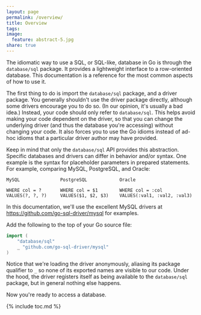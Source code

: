 ```yaml
---
layout: page
permalink: /overview/
title: Overview
tags: 
image:
  feature: abstract-5.jpg
share: true
---
```


The idiomatic way to use a SQL, or SQL-like, database in Go is through the
`database/sql` package. It provides a lightweight interface to a row-oriented
database. This documentation
is a reference for the most common aspects of how to use it.

The first thing to do is import the `database/sql` package, and a driver
package. You generally shouldn't use the driver package directly, although some
drivers encourage you to do so. (In our opinion, it's usually a bad idea.)
Instead, your code should only refer to `database/sql`. This helps avoid making
your code dependent on the driver, so that you can change the underlying driver
(and thus the database you're accessing) without changing your code. It also
forces you to use the Go idioms instead of ad-hoc idioms that a particular
driver author may have provided.

Keep in mind that only the `database/sql` API provides this abstraction.
Specific databases and drivers can differ in behavior and/or syntax.  One
example is the syntax for placeholder parameters in prepared statements. For
example, comparing MySQL, PostgreSQL, and Oracle:

```
MySQL               PostgreSQL            Oracle

WHERE col = ?       WHERE col = $1        WHERE col = :col
VALUES(?, ?, ?)     VALUES($1, $2, $3)    VALUES(:val1, :val2, :val3)
```

In this documentation, we'll use the excellent MySQL drivers at
https://github.com/go-sql-driver/mysql for examples.

Add the following to the top of your Go source file:

```go
import (
	"database/sql"
	_ "github.com/go-sql-driver/mysql"
)
```

Notice that we're loading the driver anonymously, aliasing its package qualifier
to `_` so none of its exported names are visible to our code. Under the hood,
the driver registers itself as being available to the `database/sql` package,
but in general nothing else happens.

Now you're ready to access a database.

{% include toc.md %}
